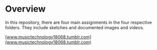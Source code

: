# Overview
In this repository, there are four main assignments in the four respective folders. They include sketches and documented images and videos.

[www.musictechnology18068.tumblr.com](www.musictechnology18068.tumblr.com)

























